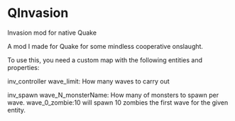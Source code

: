 QInvasion
=========

Invasion mod for native Quake

A mod I made for Quake for some mindless cooperative onslaught.

To use this, you need a custom map with the following entities and properties:

inv_controller
  wave_limit: How many waves to carry out
  
inv_spawn
  wave_N_monsterName: How many of monsters to spawn per wave.  wave_0_zombie:10 will spawn 10 zombies the first wave for the given entity.
  
